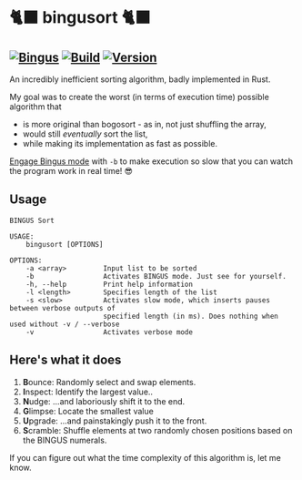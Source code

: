 # 🐈‍⬛ bingusort 🐈‍⬛
[![Bingus](https://img.shields.io/badge/BINGUSORT-8A2BE2)](https://github.com/lukasgabriel/bingusort) [![Build](https://github.com/lukasgabriel/bingusort/actions/workflows/rust.yml/badge.svg)](https://github.com/lukasgabriel/bingusort/actions/) [![Version](https://img.shields.io/github/v/tag/lukasgabriel/bingusort)](https://github.com/lukasgabriel/bingusort/releases)
---
An incredibly inefficient sorting algorithm, badly implemented in Rust.

My goal was to create the worst (in terms of execution time) possible algorithm that
- is more original than bogosort - as in, not just shuffling the array,
- would still *eventually* sort the list,
- while making its implementation as fast as possible.

[Engage Bingus mode](https://knowyourmeme.com/memes/bingus) with `-b` to make execution so slow that you can watch the program work in real time! 😎


## Usage
```
BINGUS Sort 

USAGE:
    bingusort [OPTIONS]

OPTIONS:
    -a <array>         Input list to be sorted
    -b                 Activates BINGUS mode. Just see for yourself.
    -h, --help         Print help information
    -l <length>        Specifies length of the list
    -s <slow>          Activates slow mode, which inserts pauses between verbose outputs of
                       specified length (in ms). Does nothing when used without -v / --verbose
    -v                 Activates verbose mode
```

## Here's what it does

1. **B**ounce: Randomly select and swap elements.
2. **I**nspect: Identify the largest value..
3. **N**udge: ...and laboriously shift it to the end.
4. **G**limpse: Locate the smallest value
5. **U**pgrade: ...and painstakingly push it to the front.
6. **S**cramble: Shuffle elements at two randomly chosen positions based on the BINGUS numerals.


If you can figure out what the time complexity of this algorithm is, let me know.
